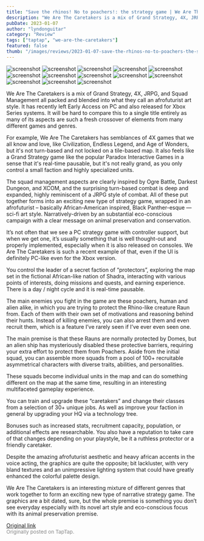 ```yaml
---
title: "Save the rhinos! No to poachers!: the strategy game | We Are The Caretakers - First Impressions"
description: "We Are The Caretakers is a mix of Grand Strategy, 4X, JRPG, and Squad Management all packed and blended into what they call an afrofuturist art style. It has recently left Early Access on PC and also released for Xbox Series systems. It will be hard to compare this to a single title entirely as many of its aspects are such a fresh crossover of elements from many different games and genres."
pubDate: 2023-01-07
author: "lyndonguitar"
category: "Review"
tags: ["taptap", "we-are-the-caretakers"]
featured: false
thumb: "/images/reviews/2023-01-07-save-the-rhinos-no-to-poachers-the-strategy-game--we-are-the-caretakers---first-impressio-0.avif"
---
```


<div class="gallery">
  <img src="/images/reviews/2023-01-07-save-the-rhinos-no-to-poachers-the-strategy-game--we-are-the-caretakers---first-impressio-0.avif" alt="screenshot" />
  <img src="/images/reviews/2023-01-07-save-the-rhinos-no-to-poachers-the-strategy-game--we-are-the-caretakers---first-impressio-1.avif" alt="screenshot" />
  <img src="/images/reviews/2023-01-07-save-the-rhinos-no-to-poachers-the-strategy-game--we-are-the-caretakers---first-impressio-2.avif" alt="screenshot" />
  <img src="/images/reviews/2023-01-07-save-the-rhinos-no-to-poachers-the-strategy-game--we-are-the-caretakers---first-impressio-3.avif" alt="screenshot" />
  <img src="/images/reviews/2023-01-07-save-the-rhinos-no-to-poachers-the-strategy-game--we-are-the-caretakers---first-impressio-4.avif" alt="screenshot" />
  <img src="/images/reviews/2023-01-07-save-the-rhinos-no-to-poachers-the-strategy-game--we-are-the-caretakers---first-impressio-5.avif" alt="screenshot" />
  <img src="/images/reviews/2023-01-07-save-the-rhinos-no-to-poachers-the-strategy-game--we-are-the-caretakers---first-impressio-6.avif" alt="screenshot" />
  <img src="/images/reviews/2023-01-07-save-the-rhinos-no-to-poachers-the-strategy-game--we-are-the-caretakers---first-impressio-7.avif" alt="screenshot" />
  <img src="/images/reviews/2023-01-07-save-the-rhinos-no-to-poachers-the-strategy-game--we-are-the-caretakers---first-impressio-8.avif" alt="screenshot" />
  <img src="/images/reviews/2023-01-07-save-the-rhinos-no-to-poachers-the-strategy-game--we-are-the-caretakers---first-impressio-9.avif" alt="screenshot" />
  <img src="/images/reviews/2023-01-07-save-the-rhinos-no-to-poachers-the-strategy-game--we-are-the-caretakers---first-impressio-10.avif" alt="screenshot" />
  <img src="/images/reviews/2023-01-07-save-the-rhinos-no-to-poachers-the-strategy-game--we-are-the-caretakers---first-impressio-11.avif" alt="screenshot" />
  <img src="/images/reviews/2023-01-07-save-the-rhinos-no-to-poachers-the-strategy-game--we-are-the-caretakers---first-impressio-12.avif" alt="screenshot" />
</div>

We Are The Caretakers is a mix of Grand Strategy, 4X, JRPG, and Squad Management all packed and blended into what they call an afrofuturist art style. It has recently left Early Access on PC and also released for Xbox Series systems. It will be hard to compare this to a single title entirely as many of its aspects are such a fresh crossover of elements from many different games and genres.

For example, We Are The Caretakers has semblances of 4X games that we all know and love, like Civilization, Endless Legend, and Age of Wonders, but it's not turn-based and not locked on a tile-based map. It also feels like a Grand Strategy game like the popular Paradox Interactive Games in a sense that it's real-time pausable, but it's not really grand, as you only control a small faction and highly specialized units.

The squad management aspects are clearly inspired by Ogre Battle, Darkest Dungeon, and XCOM, and the surprising turn-based combat is deep and expanded, highly reminiscent of a JRPG style of combat. All of these put together forms into an exciting new type of strategy game, wrapped in an afrofuturist – basically African-American inspired, Black Panther-esque — sci-fi art style. Narratively-driven by an substantial eco-conscious campaign with a clear message on animal preservation and conservation.

It’s not often that we see a PC strategy game with controller support, but when we get one, it’s usually something that is well thought-out and properly implemented, especially when it is also released on consoles. We Are The Caretakers is such a recent example of that, even if the UI is definitely PC-like even for the Xbox version.

You control the leader of a secret faction of “protectors”, exploring the map set in the fictional African-like nation of Shadra, interacting with various points of interests, doing missions and quests, and earning experience. There is a day / night cycle and it is real-time pausable.

The main enemies you fight in the game are these poachers, human and alien alike, in which you are trying to protect the Rhino-like creature Raun from. Each of them with their own set of motivations and reasoning behind their hunts. Instead of killing enemies, you can also arrest them and even recruit them, which is a feature I’ve rarely seen if I’ve ever even seen one.

The main premise is that these Rauns are normally protected by Domes, but an alien ship has mysteriously disabled these protective barriers, requiring your extra effort to protect them from Poachers. Aside from the initial squad, you can assemble more squads from a pool of 100+ recruitable asymmetrical characters with diverse traits, abilities, and personalities.

These squads become individual units in the map and can do something different on the map at the same time, resulting in an interesting multifaceted gameplay experience.

You can train and upgrade these “caretakers” and change their classes from a selection of 30+ unique jobs. As well as improve your faction in general by upgrading your HQ via a technology tree.

Bonuses such as increased stats, recruitment capacity, population, or additional effects are researchable. You also have a reputation to take care of that changes depending on your playstyle, be it a ruthless protector or a friendly caretaker.

Despite the amazing afrofuturist aesthetic and heavy african accents in the voice acting, the graphics are quite the opposite; bit lackluster, with very bland textures and an unimpressive lighting system that could have greatly enhanced the colorful palette design.

We Are The Caretakers is an interesting mixture of different genres that work together to form an exciting new type of narrative strategy game. The graphics are a bit dated, sure, but the whole premise is something you don’t see everyday especially with its novel art style and eco-conscious focus with its animal preservation premise.

[Original link](https://www.taptap.io/post/4122003)<br><span style="font-size: 0.95em; color: #888;">Originally posted on TapTap.</span>
